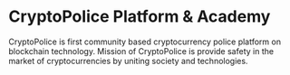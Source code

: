 # CryptoPolice Platform & Academy
CryptoPolice is first community based cryptocurrency police platform on blockchain technology.
Mission of CryptoPolice is provide safety in the market of cryptocurrencies by uniting society and technologies.